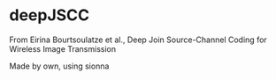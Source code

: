 # deepJSCC

From Eirina Bourtsoulatze et al., Deep Join Source-Channel Coding for Wireless Image Transmission

Made by own, using sionna
